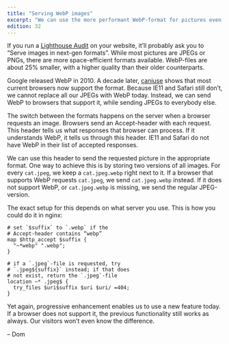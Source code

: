 ```yaml
---
title: "Serving WebP images"
excerpt: "We can use the more performant WebP-format for pictures even though not all browsers support it yet."
edition: 32
---
```

If you run a [Lighthouse Audit](https://developers.google.com/speed/pagespeed/insights/) on your website, it’ll probably ask you to “Serve images in next-gen formats”. While most pictures are JPEGs or PNGs, there are more space-efficient formats available. WebP-files are about 25% smaller, with a higher quality than their older counterparts.

Google released WebP in 2010. A decade later, [caniuse](https://caniuse.com/#feat=webp) shows that most current browsers now support the format. Because IE11 and Safari still don’t, we cannot replace all our JPEGs with WebP today. Instead, we can send WebP to browsers that support it, while sending JPEGs to everybody else.

The switch between the formats happens on the server when a browser requests an image. Browsers send an Accept-header with each request. This header tells us what responses that browser can process. If it understands WebP, it tells us through this header. IE11 and Safari do not have WebP in their list of accepted responses.

We can use this header to send the requested picture in the appropriate format. One way to achieve this is by storing two versions of all images. For every `cat.jpeg`, we keep a `cat.jpeg.webp` right next to it. If a browser that supports WebP requests `cat.jpeg`, we send `cat.jpeg.webp` instead. If it does not support WebP, or `cat.jpeg.webp` is missing, we send the regular JPEG-version.

The exact setup for this depends on what server you use. This is how you could do it in nginx:

```nginx
# set `$suffix` to `.webp` if the
# Accept-header contains “webp”
map $http_accept $suffix {
  "~*webp" ".webp";
}

# if a `.jpeg`-file is requested, try
# `.jpeg${suffix}` instead; if that does
# not exist, return the `.jpeg`-file
location ~* .jpeg$ {
  try_files $uri$suffix $uri $uri/ =404;
}
```

Yet again, progressive enhancement enables us to use a new feature today. If a browser does not support it, the previous functionality still works as always. Our visitors won’t even know the difference.

– Dom